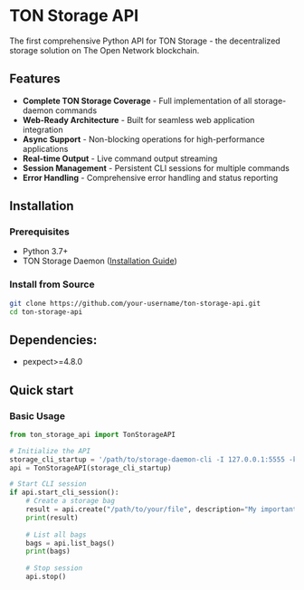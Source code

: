 # TON Storage API

The first comprehensive Python API for TON Storage - the decentralized storage solution on The Open Network blockchain.

## Features

- **Complete TON Storage Coverage** - Full implementation of all storage-daemon commands
- **Web-Ready Architecture** - Built for seamless web application integration
- **Async Support** - Non-blocking operations for high-performance applications
- **Real-time Output** - Live command output streaming
- **Session Management** - Persistent CLI sessions for multiple commands
- **Error Handling** - Comprehensive error handling and status reporting

## Installation

### Prerequisites

- Python 3.7+
- TON Storage Daemon ([Installation Guide](https://docs.ton.org/v3/guidelines/web3/ton-storage/storage-daemon))

### Install from Source

```bash
git clone https://github.com/your-username/ton-storage-api.git
cd ton-storage-api
```
## Dependencies:
- pexpect>=4.8.0

## Quick start

### Basic Usage

```python
from ton_storage_api import TonStorageAPI

# Initialize the API
storage_cli_startup = '/path/to/storage-daemon-cli -I 127.0.0.1:5555 -k /path/to/client -p /path/to/server.pub'
api = TonStorageAPI(storage_cli_startup)

# Start CLI session
if api.start_cli_session():
    # Create a storage bag
    result = api.create("/path/to/your/file", description="My important file")
    print(result)
    
    # List all bags
    bags = api.list_bags()
    print(bags)
    
    # Stop session
    api.stop()
```



  
